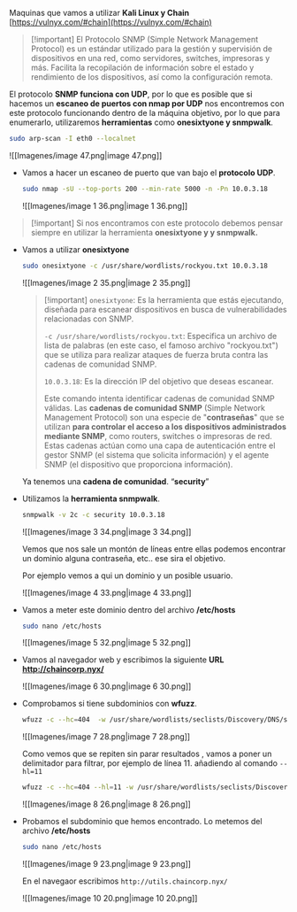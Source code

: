 Maquinas que vamos a utilizar **Kali Linux y Chain** [https://vulnyx.com/#chain](https://vulnyx.com/#chain)

  

> [!important] El Protocolo SNMP (Simple Network Management Protocol) es un estándar utilizado para la gestión y supervisión de dispositivos en una red, como servidores, switches, impresoras y más. Facilita la recopilación de información sobre el estado y rendimiento de los dispositivos, así como la configuración remota.

  

El protocolo **SNMP funciona con UDP**, por lo que es posible que si hacemos un **escaneo de puertos con nmap por UDP** nos encontremos con este protocolo funcionando dentro de la máquina objetivo, por lo que para enumerarlo, utilizaremos **herramientas** como **onesixtyone y snmpwalk**.

  

```Bash
sudo arp-scan -I eth0 --localnet
```

![[Imagenes/image 47.png|image 47.png]]

  

- Vamos a hacer un escaneo de puerto que van bajo el **protocolo UDP**.
    
    ```Bash
    sudo nmap -sU --top-ports 200 --min-rate 5000 -n -Pn 10.0.3.18
    ```
    
    ![[Imagenes/image 1 36.png|image 1 36.png]]
    

> [!important] Si nos encontramos con este protocolo debemos pensar siempre en utilizar la herramienta **onesixtyone y y snmpwalk.**

  

- Vamos a utilizar **onesixtyone**
    
    ```Bash
    sudo onesixtyone -c /usr/share/wordlists/rockyou.txt 10.0.3.18
    ```
    
    ![[Imagenes/image 2 35.png|image 2 35.png]]
    
      
    
    > [!important] `onesixtyone`: Es la herramienta que estás ejecutando, diseñada para escanear dispositivos en busca de vulnerabilidades relacionadas con SNMP.
    > 
    >   
    >   
    > `-c /usr/share/wordlists/rockyou.txt`: Especifica un archivo de lista de palabras (en este caso, el famoso archivo "rockyou.txt") que se utiliza para realizar ataques de fuerza bruta contra las cadenas de comunidad SNMP.  
    >   
    >   
    > `10.0.3.18`: Es la dirección IP del objetivo que deseas escanear.  
    >   
    > Este comando intenta identificar cadenas de comunidad SNMP válidas. Las **cadenas de comunidad SNMP** (Simple Network Management Protocol) son una especie de "**contraseñas**" que se utilizan **para controlar el acceso a los dispositivos administrados mediante SNMP**, como routers, switches o impresoras de red. Estas cadenas actúan como una capa de autenticación entre el gestor SNMP (el sistema que solicita información) y el agente SNMP (el dispositivo que proporciona información).  
    >   
    >   
    
    Ya tenemos una **cadena de comunidad**. “**security**”
    
      
    
- Utilizamos la **herramienta snmpwalk**.
    
    ```Bash
    snmpwalk -v 2c -c security 10.0.3.18
    ```
    
    ![[Imagenes/image 3 34.png|image 3 34.png]]
    
    Vemos que nos sale un montón de líneas entre ellas podemos encontrar un dominio alguna contraseña, etc.. ese sira el objetivo.
    
    Por ejemplo vemos a qui un dominio y un posible usuario.
    
    ![[Imagenes/image 4 33.png|image 4 33.png]]
    
      
    
- Vamos a meter este dominio dentro del archivo **/etc/hosts**
    
    ```Bash
    sudo nano /etc/hosts
    ```
    
    ![[Imagenes/image 5 32.png|image 5 32.png]]
    

- Vamos al navegador web y escribimos la siguiente **URL http://chaincorp.nyx/**
    
    ![[Imagenes/image 6 30.png|image 6 30.png]]
    
      
    
- Comprobamos si tiene subdominios con **wfuzz**.
    
    ```Bash
    wfuzz -c --hc=404  -w /usr/share/wordlists/seclists/Discovery/DNS/subdomains-top1million-110000.txt -H "Host: FUZZ.chaincorp.nyx" -u 10.0.3.18
    ```
    
    ![[Imagenes/image 7 28.png|image 7 28.png]]
    
    Como vemos que se repiten sin parar resultados , vamos a poner un delimitador para filtrar, por ejemplo de línea 11. añadiendo al comando `--hl=11`
    
      
    
    ```Bash
    wfuzz -c --hc=404 --hl=11 -w /usr/share/wordlists/seclists/Discovery/DNS/subdomains-top1million-110000.txt -H "Host: FUZZ.chaincorp.nyx" -u 10.0.3.18
    ```
    
    ![[Imagenes/image 8 26.png|image 8 26.png]]
    

  

- Probamos el subdominio que hemos encontrado. Lo metemos del archivo **/etc/hosts**
    
    ```Bash
    sudo nano /etc/hosts
    ```
    
    ![[Imagenes/image 9 23.png|image 9 23.png]]
    
      
    
    En el navegaor escribimos `http://utils.chaincorp.nyx/`
    
    ![[Imagenes/image 10 20.png|image 10 20.png]]